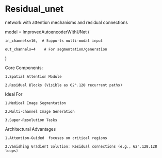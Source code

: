 # Residual_unet
network with attention mechanisms and residual connections

model = ImprovedAutoencoderWithUNet
(
    
    in_channels=16,  # Supports multi-modal input
    
    out_channels=4    # For segmentation/generation
)


​Core Components:

    1.Spatial Attention Module 
     
    2.Residual Blocks (Visible as 62°.128 recurrent paths)

 
Ideal For

    1.Medical Image Segmentation
    
    2.Multi-channel Image Generation
    
    3.Super-Resolution Tasks


 Architectural Advantages
 
    ​1.Attention-Guided  focuses on critical regions
    
    2.​Vanishing Gradient Solution: Residual connections (e.g., 62°.128.128 loops)
